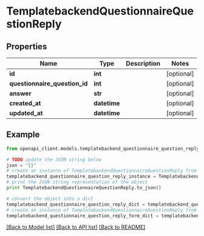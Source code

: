 # TemplatebackendQuestionnaireQuestionReply


## Properties

Name | Type | Description | Notes
------------ | ------------- | ------------- | -------------
**id** | **int** |  | [optional] 
**questionnaire_question_id** | **int** |  | [optional] 
**answer** | **str** |  | [optional] 
**created_at** | **datetime** |  | [optional] 
**updated_at** | **datetime** |  | [optional] 

## Example

```python
from openapi_client.models.templatebackend_questionnaire_question_reply import TemplatebackendQuestionnaireQuestionReply

# TODO update the JSON string below
json = "{}"
# create an instance of TemplatebackendQuestionnaireQuestionReply from a JSON string
templatebackend_questionnaire_question_reply_instance = TemplatebackendQuestionnaireQuestionReply.from_json(json)
# print the JSON string representation of the object
print TemplatebackendQuestionnaireQuestionReply.to_json()

# convert the object into a dict
templatebackend_questionnaire_question_reply_dict = templatebackend_questionnaire_question_reply_instance.to_dict()
# create an instance of TemplatebackendQuestionnaireQuestionReply from a dict
templatebackend_questionnaire_question_reply_form_dict = templatebackend_questionnaire_question_reply.from_dict(templatebackend_questionnaire_question_reply_dict)
```
[[Back to Model list]](../README.md#documentation-for-models) [[Back to API list]](../README.md#documentation-for-api-endpoints) [[Back to README]](../README.md)


